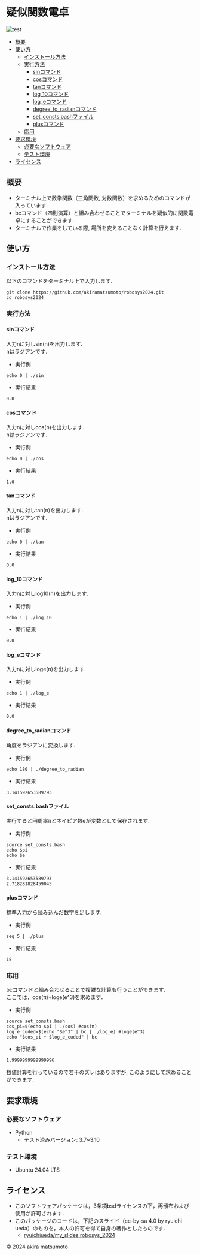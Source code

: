 # 疑似関数電卓
![test](https://github.com/akiramatsumoto/robosys2024/actions/workflows/test.yml/badge.svg)  

- [概要](#概要)
- [使い方](#使い方)
	- [インストール方法](#インストール方法)
	- [実行方法](#実行方法)
		- [sinコマンド](#sinコマンド)
		- [cosコマンド](#cosコマンド)
		- [tanコマンド](#tanコマンド)
		- [log_10コマンド](#log_10コマンド)
		- [log_eコマンド](#log_eコマンド)
		- [degree_to_radianコマンド](#degree_to_radianコマンド)
		- [set_consts.bashファイル](#set_consts.bashファイル)
		- [plusコマンド](plusコマンド)
	- [応用](#応用)
- [要求環境](#要求環境)
	- [必要なソフトウェア](#必要なソフトウェア)
	- [テスト環境](#テスト環境)
- [ライセンス](#ライセンス)
	
## 概要
- ターミナル上で数学関数（三角関数, 対数関数）を求めるためのコマンドが入っています.
- bcコマンド（四則演算）と組み合わせることでターミナルを疑似的に関数電卓にすることができます.
- ターミナルで作業をしている際, 場所を変えることなく計算を行えます.

## 使い方
### インストール方法
以下のコマンドをターミナル上で入力します.
```
git clone https://github.com/akiramatsumoto/robosys2024.git
cd robosys2024
```
### 実行方法
#### sinコマンド
入力nに対しsin(n)を出力します.  
nはラジアンです.
- 実行例
```
echo 0 | ./sin
```
- 実行結果
```
0.0
```
#### cosコマンド
入力nに対しcos(n)を出力します.  
nはラジアンです.
- 実行例
```
echo 0 | ./cos
```
- 実行結果
```
1.0
```
#### tanコマンド
入力nに対しtan(n)を出力します.  
nはラジアンです.
- 実行例
```
echo 0 | ./tan
```
- 実行結果
```
0.0
```
#### log_10コマンド
入力nに対しlog10(n)を出力します.  
- 実行例
```
echo 1 | ./log_10
```
- 実行結果
```
0.0
```
#### log_eコマンド
入力nに対しloge(n)を出力します.
- 実行例
```
echo 1 | ./log_e
```
- 実行結果
```
0.0
```
#### degree_to_radianコマンド
角度をラジアンに変換します.
- 実行例
```
echo 180 | ./degree_to_radian
```
- 実行結果
```
3.141592653589793
```
#### set_consts.bashファイル
実行すると円周率πとネイピア数eが変数として保存されます.
- 実行例
```
source set_consts.bash
echo $pi
echo $e
```
- 実行結果
```
3.141592653589793
2.718281828459045
```
#### plusコマンド
標準入力から読み込んだ数字を足します.
- 実行例
```
seq 5 | ./plus
```
- 実行結果
```
15
``` 
### 応用
bcコマンドと組み合わせることで複雑な計算も行うことができます.  
ここでは，cos(π)+loge(e^3)を求めます．
- 実行例
```
source set_consts.bash
cos_pi=$(echo $pi | ./cos) #cos(π)
log_e_cuded=$(echo "$e^3" | bc | ./log_e) #loge(e^3)
echo "$cos_pi + $log_e_cuded" | bc
```
- 実行結果
```
1.9999999999999996
```
数値計算を行っているので若干のズレはありますが, このようにして求めることができます.

## 要求環境
### 必要なソフトウェア
- Python
	- テスト済みバージョン: 3.7~3.10

### テスト環境
- Ubuntu 24.04 LTS

## ライセンス
- このソフトウェアパッケージは，3条項bsdライセンスの下，再頒布および使用が許可されます．
- このパッケージのコードは，下記のスライド（cc-by-sa 4.0 by ryuichi ueda）のものを，本人の許可を得て自身の著作としたものです．
    - [ryuichiueda/my_slides robosys_2024](https://github.com/ryuichiueda/my_slides/tree/master/robosys_2024)

© 2024 akira matsumoto
